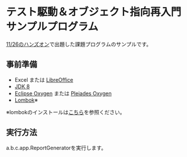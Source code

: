 # テスト駆動＆オブジェクト指向再入門 サンプルプログラム

[11/26のハンズオン](https://sitoolkit.connpass.com/event/71626)で出題した課題プログラムのサンプルです。

## 事前準備

* Excel または [LibreOffice](https://ja.libreoffice.org/download/libreoffice-fresh/)
* [JDK 8](http://www.oracle.com/technetwork/java/javase/downloads/jdk8-downloads-2133151.html)
* [Eclipse Oxygen](https://www.eclipse.org/downloads/) または [Pleiades Oxygen](http://mergedoc.osdn.jp/index.html#/pleiades_distros4.7.html)
* [Lombok](https://projectlombok.org/download)※

※lombokのインストールは[こちら](https://projectlombok.org/setup/eclipse)を参照ください。


## 実行方法

a.b.c.app.ReportGeneratorを実行します。
